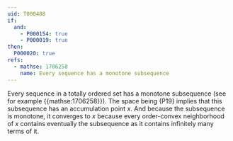 ```yaml
---
uid: T000488
if:
  and:
    - P000154: true
    - P000019: true
then:
  P000020: true
refs:
  - mathse: 1706258
    name: Every sequence has a monotone subsequence
---
```


Every sequence in a totally ordered set has a monotone subsequence (see for example {{mathse:1706258}}). The space being {P19} implies that this subsequence has an accumulation point $x$.  And because the subsequence is monotone, it converges to $x$ because every order-convex neighborhood of $x$ contains eventually the subsequence as it contains infinitely many terms of it.
